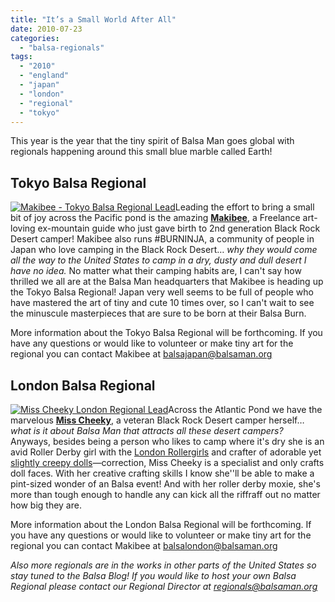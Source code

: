 ```yaml
---
title: "It’s a Small World After All"
date: 2010-07-23
categories: 
  - "balsa-regionals"
tags: 
  - "2010"
  - "england"
  - "japan"
  - "london"
  - "regional"
  - "tokyo"
---
```


This year is the year that the tiny spirit of Balsa Man goes global with regionals happening around this small blue marble called Earth!

## Tokyo Balsa Regional

[![Makibee - Tokyo Balsa Regional Lead](/images/Maki-TokyoRegionalLead.jpg "Makibee - Tokyo Balsa Regional Lead")](https://balsaman.org/wp-content/uploads/2010/07/Maki-TokyoRegionalLead.jpg)Leading the effort to bring a small bit of joy across the Pacific pond is the amazing [**Makibee**](https://twitter.com/Makibee), a Freelance art-loving ex-mountain guide who just gave birth to 2nd generation Black Rock Desert camper! Makibee also runs #BURNINJA, a community of people in Japan who love camping in the Black Rock Desert… _why they would come all the way to the United States to camp in a dry, dusty and dull desert I have no idea._ No matter what their camping habits are, I can't say how thrilled we all are at the Balsa Man headquarters that Makibee is heading up the Tokyo Balsa Regional! Japan very well seems to be full of people who have mastered the art of tiny and cute 10 times over, so I can't wait to see the minuscule masterpieces that are sure to be born at their Balsa Burn.

More information about the Tokyo Balsa Regional will be forthcoming. If you have any questions or would like to volunteer or make tiny art for the regional you can contact Makibee at [balsajapan@balsaman.org](mailto:balsajapan@balsaman.org)

## London Balsa Regional

[![Miss Cheeky London Regional Lead](/images/MissCheeky-LondonRegionalLead.jpg "Miss Cheeky London Regional Lead")](https://balsaman.org/wp-content/uploads/2010/07/MissCheeky-LondonRegionalLead.jpg)Across the Atlantic Pond we have the marvelous [**Miss Cheeky**](https://www.flickr.com/photos/cheekypics/), a veteran Black Rock Desert camper herself… _what is it about Balsa Man that attracts all these desert campers?_ Anyways, besides being a person who likes to camp where it's dry she is an avid Roller Derby girl with the [London Rollergirls](https://www.londonrollergirls.com/) and crafter of adorable yet [slightly creepy dolls](https://www.flickr.com/photos/cheekypics/4734677875/)—correction, Miss Cheeky is a specialist and only crafts doll faces. With her creative crafting skills I know she''ll be able to make a pint-sized wonder of an Balsa event! And with her roller derby moxie, she's more than tough enough to handle any can kick all the riffraff out no matter how big they are.

More information about the London Balsa Regional will be forthcoming. If you have any questions or would like to volunteer or make tiny art for the regional you can contact Makibee at [balsalondon@balsaman.org](mailto:balsalondon@balsaman.org)

_Also more regionals are in the works in other parts of the United States so stay tuned to the Balsa Blog! If you would like to host your own Balsa Regional please contact our Regional Director at [regionals@balsaman.org](mailto:regionals@balsaman.org)_
